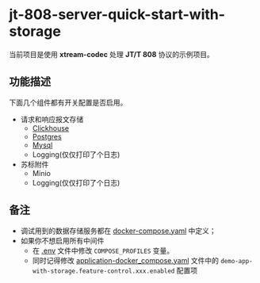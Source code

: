 # jt-808-server-quick-start-with-storage

当前项目是使用 **xtream-codec** 处理 **JT/T 808** 协议的示例项目。

## 功能描述

下面几个组件都有开关配置是否启用。

- 请求和响应报文存储
    - [Clickhouse](src/main/resources/jt-808-server-quick-start-with-storage-docker-compose/init.d/clickhouse/init-clickhouse.sql)
    - [Postgres](src/main/resources/jt-808-server-quick-start-with-storage-docker-compose/init.d/postgres/init-postgres.sql)
    - [Mysql](src/main/resources/jt-808-server-quick-start-with-storage-docker-compose/init.d/mysql/init-mysql.sql)
    - Logging(仅仅打印了个日志)
- 苏标附件
    - Minio
    - Logging(仅仅打印了个日志)

## 备注

- 调试用到的数据存储服务都在 [docker-compose.yaml](src/main/resources/jt-808-server-quick-start-with-storage-docker-compose/docker-compose.yaml) 中定义；
- 如果你不想启用所有中间件
    - 在 [.env](src/main/resources/jt-808-server-quick-start-with-storage-docker-compose/.env) 文件中修改 `COMPOSE_PROFILES` 变量。
    - 同时记得修改 [application-docker_compose.yaml](src/main/resources/application-docker_compose.yaml) 文件中的 `demo-app-with-storage.feature-control.xxx.enabled` 配置项
